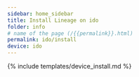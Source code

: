 ```yaml
---
sidebar: home_sidebar
title: Install Lineage on ido
folder: info
# name of the page (/{{permalink}}.html)
permalink: ido/install
device: ido
---
```

{% include templates/device_install.md %}
